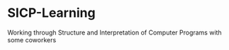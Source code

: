 # SICP-Learning

  Working through Structure and Interpretation of Computer Programs with some
  coworkers
